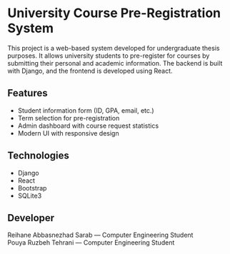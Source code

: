 # University Course Pre-Registration System

This project is a web-based system developed for undergraduate thesis purposes. It allows university students to pre-register for courses by submitting their personal and academic information. The backend is built with Django, and the frontend is developed using React.

## Features
- Student information form (ID, GPA, email, etc.)
- Term selection for pre-registration
- Admin dashboard with course request statistics
- Modern UI with responsive design

## Technologies
- Django
- React
- Bootstrap
- SQLite3

## Developer
Reihane Abbasnezhad Sarab — Computer Engineering Student  
Pouya Ruzbeh Tehrani — Computer Engineering Student  
